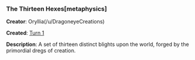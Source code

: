 ### The Thirteen Hexes[metaphysics]

**Creator**: Oryllia(/u/DragoneyeCreations)

**Created**: [Turn 1](https://www.reddit.com/r/GodhoodWB/comments/foo57w/endless_pantheon_turn_1/flhf0w8?utm_source=share&utm_medium=web2x)

**Description**: A set of thirteen distinct blights upon the world, forged by the primordial dregs of creation.

